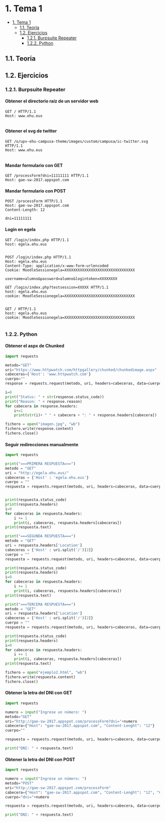 # 1. Tema 1

- [1. Tema 1](#1-tema-1)
  - [1.1. Teoria](#11-teoria)
  - [1.2. Ejercicios](#12-ejercicios)
    - [1.2.1. Burpsuite Repeater](#121-burpsuite-repeater)
    - [1.2.2. Python](#122-python)

## 1.1. Teoria

## 1.2. Ejercicios

### 1.2.1. Burpsuite Repeater

#### Obtener el directorio raíz de un servidor web <!-- omit from toc -->

```http
GET / HTTP/1.1
Host: www.ehu.eus


```

#### Obtener el svg de twitter <!-- omit from toc -->

```http
GET /o/upv-ehu-campusa-theme/images/custom/campusa/ic-twitter.svg HTTP/1.1
Host: www.ehu.eus


```

#### Mandar formulario con GET <!-- omit from toc -->

```http
GET /processForm?dni=11111111 HTTP/1.1
Host: gae-sw-2017.appspot.com

```

#### Mandar formulario con POST <!-- omit from toc -->

```http
POST /processForm HTTP/1.1
Host: gae-sw-2017.appspot.com
Content-Length: 12

dni=11111111
```

#### Login en egela <!-- omit from toc -->

```http
GET /login/index.php HTTP/1.1
host: egela.ehu.eus


```

```http
POST /login/index.php HTTP/1.1
Host: egela.ehu.eus
Content-Type: application/x-www-form-urlencoded
Cookie: MoodleSessionegela=XXXXXXXXXXXXXXXXXXXXXXXXXXXXXXXX

username=alumno&password=alumno&logintoken=XXXXXXXX
```

```http
GET /login/index.php?testsession=XXXXX HTTP/1.1
host: egela.ehu.eus
cookie: MoodleSessionegela=XXXXXXXXXXXXXXXXXXXXXXXXXXXXXXXX


```

```http
GET / HTTP/1.1
host: egela.ehu.eus
cookie: MoodleSessionegela=XXXXXXXXXXXXXXXXXXXXXXXXXXXXXXXX


```

### 1.2.2. Python

#### Obtener el aspx de Chunked <!-- omit from toc -->

```python
import requests

metodo="GET"
uri="https://www.httpwatch.com/httpgallery/chunked/chunkedimage.aspx"
cabeceras={'Host': 'www.httpwatch.com'}
cuerpo=""
response = requests.request(metodo, uri, headers=cabeceras, data=cuerpo)

i=0
print("Status: " + str(response.status_code))
print("Reason: " + response.reason)
for cabecera in response.headers:
    i+=1
    print(str(i)+ " " + cabecera + ": " + response.headers[cabecera])

fichero = open("imagen.jpg", "wb")
fichero.write(response.content)
fichero.close()
```

#### Seguir redirecciones manualmente <!-- omit from toc -->

```python
import requests

print("===PRIMERA RESPUESTA===")
metodo = "GET"
uri = "http://egela.ehu.eus/"
cabeceras = {'Host' : 'egela.ehu.eus'}
cuerpo = ""
respuesta = requests.request(metodo, uri, headers=cabeceras, data=cuerpo, allow_redirects=False)


print(respuesta.status_code)
print(respuesta.headers)
i=0
for cabeceras in respuesta.headers:
    i += 1
    print(i, cabeceras, respuesta.headers[cabeceras])
print(respuesta.text)

print("===SEGUNDA RESPUESTA===")
metodo = "GET"
uri = respuesta.headers['Location']
cabeceras = {'Host' : uri.split('/')[2]}
cuerpo = ""
respuesta = requests.request(metodo, uri, headers=cabeceras, data=cuerpo, allow_redirects=False)

print(respuesta.status_code)
print(respuesta.headers)
i=0
for cabeceras in respuesta.headers:
    i += 1
    print(i, cabeceras, respuesta.headers[cabeceras])
print(respuesta.text)

print("===TERCERA RESPUESTA===")
metodo = "GET"
uri = respuesta.headers['Location']
cabeceras = {'Host' : uri.split('/')[2]}
cuerpo = ""
respuesta = requests.request(metodo, uri, headers=cabeceras, data=cuerpo, allow_redirects=False)

print(respuesta.status_code)
print(respuesta.headers)
i=0
for cabeceras in respuesta.headers:
    i += 1
    print(i, cabeceras, respuesta.headers[cabeceras])
print(respuesta.text)

fichero = open("ejemplo2.html", "wb")
fichero.write(respuesta.content)
fichero.close()
```

#### Obtener la letra del DNI con GET <!-- omit from toc -->

```python
import requests

numero = input("Ingrese un número: ")
metodo="GET"
uri="http://gae-sw-2017.appspot.com/processForm?dni="+numero
cabecera={"Host": "gae-sw-2017.appspot.com", "Content-Lenght": "12"}
cuerpo=""

respuesta = requests.request(metodo, uri, headers=cabecera, data=cuerpo, allow_redirects=False)

print("DNI: " + respuesta.text)
```

#### Obtener la letra del DNI con POST <!-- omit from toc -->

```python
import requests

numero = input("Ingrese un número: ")
metodo="POST"
uri="http://gae-sw-2017.appspot.com/processForm"
cabecera={"Host": "gae-sw-2017.appspot.com", "Content-Lenght": "12", "Content-Type": "application/x-www-form-urlencoded"}
cuerpo="dni="+numero

respuesta = requests.request(metodo, uri, headers=cabecera, data=cuerpo, allow_redirects=False)

print("DNI: " + respuesta.text)
```
